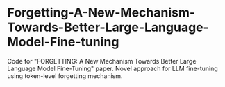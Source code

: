 # Forgetting-A-New-Mechanism-Towards-Better-Large-Language-Model-Fine-tuning
Code for "FORGETTING: A New Mechanism Towards Better Large Language Model Fine-Tuning" paper. Novel approach for LLM fine-tuning using token-level forgetting mechanism.
